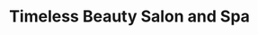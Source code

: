 ---
title: "Timeless Beauty Salon and Spa"
url: /ireton/timeless-beauty-salon-and-spa/
shop: hairdresser
---